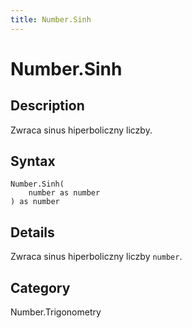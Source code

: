 ```yaml
---
title: Number.Sinh
---
```


# Number.Sinh


## Description

Zwraca sinus hiperboliczny liczby.


## Syntax

```powerquery
Number.Sinh(
    number as number
) as number
```


## Details

Zwraca sinus hiperboliczny liczby <code>number</code>.



## Category
Number.Trigonometry
